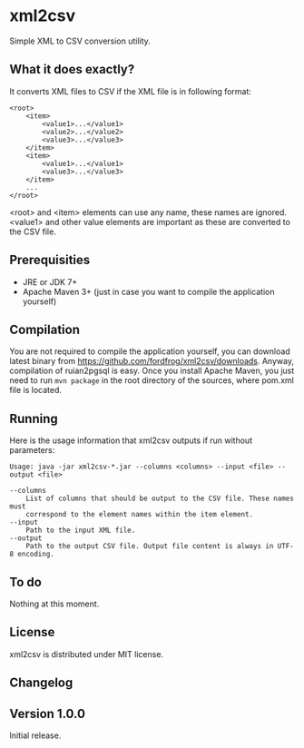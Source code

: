 # xml2csv

Simple XML to CSV conversion utility.

## What it does exactly?

It converts XML files to CSV if the XML file is in following format:

    <root>
        <item>
            <value1>...</value1>
            <value2>...</value2>
            <value3>...</value3>
        </item>
        <item>
            <value1>...</value1>
            <value3>...</value3>
        </item>
        ...
    </root>

&lt;root&gt; and &lt;item&gt; elements can use any name, these names are ignored. &lt;value1&gt;
and other value elements are important as these are converted to the CSV file.

## Prerequisities

* JRE or JDK 7+
* Apache Maven 3+ (just in case you want to compile the application yourself)

## Compilation

You are not required to compile the application yourself, you can download
latest binary from https://github.com/fordfrog/xml2csv/downloads. Anyway,
compilation of ruian2pgsql is easy. Once you install Apache Maven, you just need
to run `mvn package` in the root directory of the sources, where pom.xml file is
located.

## Running

Here is the usage information that xml2csv outputs if run without parameters:

    Usage: java -jar xml2csv-*.jar --columns <columns> --input <file> --output <file>

    --columns
        List of columns that should be output to the CSV file. These names must
        correspond to the element names within the item element.
    --input
        Path to the input XML file.
    --output
        Path to the output CSV file. Output file content is always in UTF-8 encoding.

## To do

Nothing at this moment.

## License

xml2csv is distributed under MIT license.

## Changelog

## Version 1.0.0

Initial release.